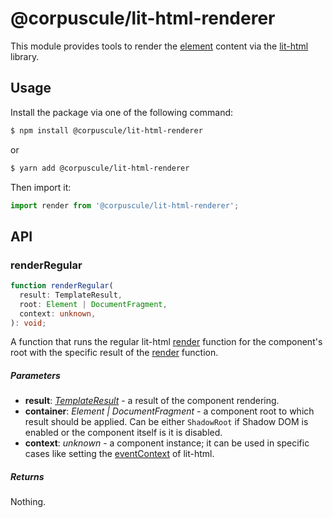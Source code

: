 # @corpuscule/lit-html-renderer

This module provides tools to render the [element](../../element/docs/index.md)
content via the [lit-html](https://lit-html.polymer-project.org) library.

## Usage

Install the package via one of the following command:

```bash
$ npm install @corpuscule/lit-html-renderer
```

or

```bash
$ yarn add @corpuscule/lit-html-renderer
```

Then import it:

```typescript
import render from '@corpuscule/lit-html-renderer';
```

## API

### renderRegular

```typescript
function renderRegular(
  result: TemplateResult,
  root: Element | DocumentFragment,
  context: unknown,
): void;
```

A function that runs the regular lit-html [render](https://lit-html.polymer-project.org/api/modules/lit_html.html#render)
function for the component's root with the specific result of the [render](../../element/docs/index.md#render)
function.

##### Parameters

- **result**: _[TemplateResult](https://lit-html.polymer-project.org/api/classes/lit_html.templateresult.html)_ -
  a result of the component rendering.
- **container**: _Element | DocumentFragment_ - a component root to which result
  should be applied. Can be either `ShadowRoot` if Shadow DOM is enabled or the
  component itself is it is disabled.
- **context**: _unknown_ - a component instance; it can be used in specific
  cases like setting the [eventContext](https://lit-html.polymer-project.org/api/interfaces/lit_html.renderoptions.html#eventcontext)
  of lit-html.

##### Returns

Nothing.
